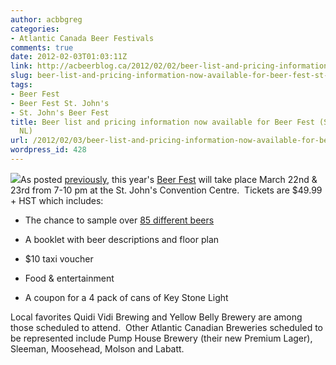 ```yaml
---
author: acbbgreg
categories:
- Atlantic Canada Beer Festivals
comments: true
date: 2012-02-03T01:03:11Z
link: http://acbeerblog.ca/2012/02/02/beer-list-and-pricing-information-now-available-for-beer-fest-st-johns-nl/
slug: beer-list-and-pricing-information-now-available-for-beer-fest-st-johns-nl
tags:
- Beer Fest
- Beer Fest St. John's
- St. John's Beer Fest
title: Beer list and pricing information now available for Beer Fest (St. John's,
  NL)
url: /2012/02/03/beer-list-and-pricing-information-now-available-for-beer-fest-st-johns-nl/
wordpress_id: 428
---
```


[![](http://acbeerblog.ca/wp-content/uploads/2012/02/beer_fest_logo_300.jpg)](http://acbeerblog.ca/wp-content/uploads/2012/02/beer_fest_logo_300.jpg)As posted [previously](http://atlanticcanadabeerblog.wordpress.com/2012/01/01/beer-fest-st-johns-nl/), this year's [Beer Fest](http://www.nlliquor.com/events/beerfestdetails.asp) will take place March 22nd & 23rd from 7-10 pm at the St. John's Convention Centre.  Tickets are $49.99 + HST which includes:







	
  * The chance to sample over [85 different beers](http://www.nlliquor.com/events/downloads/BF12%20Web%20Product%20List.pdf)

	
  * A booklet with beer descriptions and floor plan

	
  * $10 taxi voucher

	
  * Food & entertainment

	
  * A coupon for a 4 pack of cans of Key Stone Light


Local favorites Quidi Vidi Brewing and Yellow Belly Brewery are among those scheduled to attend.  Other Atlantic Canadian Breweries scheduled to be represented include Pump House Brewery (their new Premium Lager), Sleeman, Moosehead, Molson and Labatt.
